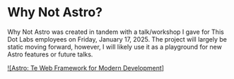# Why Not Astro?

Why Not Astro was created in tandem with a talk/workshop I gave for This Dot Labs employees on Friday, January 17, 2025. The project will largely be static moving forward, however, I will likely use it as a playground for new Astro features or future talks.

[![Astro: Te Web Framework for Modern Development]]()
